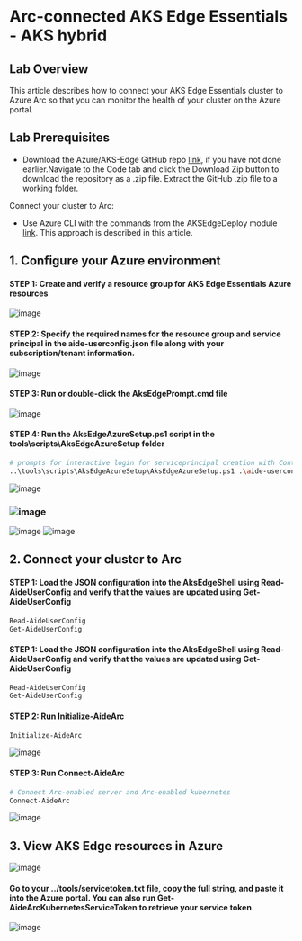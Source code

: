 # Arc-connected AKS Edge Essentials - AKS hybrid 

## Lab Overview
This article describes how to connect your AKS Edge Essentials cluster to Azure Arc so that you can monitor the health of your cluster on the Azure portal.
## Lab Prerequisites
* Download the Azure/AKS-Edge GitHub repo [link](https://github.com/Azure/AKS-Edge/tree/main), if you have not done earlier.Navigate to the Code tab and click the Download Zip button to download the repository as a .zip file. Extract the GitHub .zip file to a working folder.

Connect your cluster to Arc: 
* Use Azure CLI with the commands from the AKSEdgeDeploy module [link](https://github.com/Azure/AKS-Edge/tree/main/tools/modules/AksEdgeDeploy/README.md). This approach is described in this article.

## 1. Configure your Azure environment

#### STEP 1: Create and verify a resource group for AKS Edge Essentials Azure resources
![image](https://user-images.githubusercontent.com/10614734/207283890-8d3d00b3-068d-4464-bf86-59b7f7dcaf74.png)

#### STEP 2: Specify the required names for the resource group and service principal in the aide-userconfig.json file along with your subscription/tenant information.
![image](https://user-images.githubusercontent.com/10614734/207283953-bd9d54df-97f7-49b7-8266-f2e4a4fd9cdc.png)

#### STEP 3: Run or double-click the AksEdgePrompt.cmd file
![image](https://user-images.githubusercontent.com/10614734/207279237-fde5a58a-e5b7-4a1b-b50d-e5b598bdd984.png)

#### STEP 4: Run the AksEdgeAzureSetup.ps1 script in the tools\scripts\AksEdgeAzureSetup folder

```bash
# prompts for interactive login for serviceprincipal creation with Contributor role at resource group level
..\tools\scripts\AksEdgeAzureSetup\AksEdgeAzureSetup.ps1 .\aide-userconfig.json -spContributorRole
```
![image](https://user-images.githubusercontent.com/10614734/207279963-c89b5546-a2cb-493d-9ea6-0ab2928773cc.png)

### ![image](https://user-images.githubusercontent.com/10614734/207280036-954068da-ddde-43b9-a484-75f9e2135e20.png)

![image](https://user-images.githubusercontent.com/10614734/207280272-a404bcd0-badd-4c8e-8c97-ef885bed52d5.png)
![image](https://user-images.githubusercontent.com/10614734/207280300-98311514-2204-4dbe-8e72-018d7452e324.png)

## 2. Connect your cluster to Arc
#### STEP 1: Load the JSON configuration into the AksEdgeShell using Read-AideUserConfig and verify that the values are updated using Get-AideUserConfig
```bash
Read-AideUserConfig
Get-AideUserConfig
```

#### STEP 1: Load the JSON configuration into the AksEdgeShell using Read-AideUserConfig and verify that the values are updated using Get-AideUserConfig

```bash
Read-AideUserConfig
Get-AideUserConfig
```
#### STEP 2: Run Initialize-AideArc
```bash
Initialize-AideArc
```
![image](https://user-images.githubusercontent.com/10614734/207280979-dca50aaf-e3b0-4393-ac97-ac7ce83827b9.png)

#### STEP 3: Run Connect-AideArc
```bash
# Connect Arc-enabled server and Arc-enabled kubernetes
Connect-AideArc
```
![image](https://user-images.githubusercontent.com/10614734/207281095-afc7289f-0ac6-424b-a9f0-87e01159509a.png)


## 3. View AKS Edge resources in Azure
![image](https://user-images.githubusercontent.com/10614734/207281237-b224d065-7f9b-4bfe-b05b-3a1fc4febc11.png)

#### Go to your ../tools/servicetoken.txt file, copy the full string, and paste it into the Azure portal. You can also run Get-AideArcKubernetesServiceToken to retrieve your service token.
![image](https://user-images.githubusercontent.com/10614734/207283577-2419f14d-48f9-41fd-8f8d-13dc3c857a5a.png)


